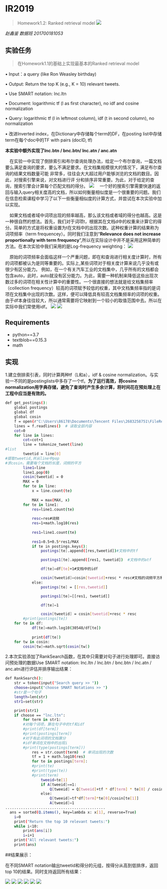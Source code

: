 # IR2019
>Homework1.2: Ranked retrieval model
![](./report_img/img1.png)

*赵鑫鉴 数据班 201700181053*
## 实验任务
>在Homework1.1的基础上实现最基本的Ranked retrieval model 

• Input：a query (like Ron Weasley birthday) 

• Output: Return the top K (e.g., K = 10) relevant tweets. 

• Use SMART notation: lnc.ltn

• Document: logarithmic tf (l as first character), no idf and cosine normalization 

• Query: logarithmic tf (l in leftmost column), idf (t in second column), no normalization 

• 改进Inverted index，在Dictionary中存储每个term的DF，在posting list中存储term在每个doc中的TF with pairs (docID, tf) 

**本实验中额外实现了lnc.btn / bnc.btn/ lnc.atn / anc.atn**

&emsp;在实验一中实现了倒排索引和布尔查询处理办法，给定一个布尔查询，一篇文档要么满足查询的要求，要么不满足要求。在文档集规模很大的情况下，满足布尔查询的结果文档数量可能 非常多，往往会大大超过用户能够浏览的文档的数目。因此，对搜索引擎来说，对文档进行评 分和排序非常重要。为此，对于给定的查询，搜索引擎会计算每个匹配文档的得分。
![](./report_img/img2.png)
&emsp;一个好的搜索引擎需要快速的返回与输入query相关度高的文档，所以如何衡量相似度是一个很重要的问题。我们在信息检索课程中学习了以下一些衡量相似度的计算方式，并尝试在本次实验中加以实现。

&emsp;如果文档或者域中词项出现的频率越高，那么该文档或者域的得分也越高。这是一种很自然的想法。首先，我们对于词项t，根据其在文档d中的权重来计算它的得分。简单的方式是将权重设置为t在文档中的出现次数。这种权重计算的结果称为词项频率（term frequencey）。同时我们注意到“**Relevance does not increase proportionally with term frequency**”,所以在实际设计中并不是采用这种简单的方法。在本次实验中我们采用的是Log-frequency weighting：
![](./report_img/img3.png)

&emsp;原始的词项频率会面临这样一个严重问题，即在和查询进行相关度计算时，所有的词项都被认为是同等重要的。实际上,某些词项对于相关度计算来说几乎没有或很少有区分能力。 例如，在一个有关汽车工业的文档集中，几乎所有的文档都会包含auto，此时，auto就没有区分能力。为此，需要一种机制来降低这些出现次数过多的词项在相关性计算中的重要性。一个很直接的想法就是给文档集频率（collection frequency）较高的词项赋予较低的权重，其中文档集频率指的是词项在文档集中出现的次数。这样，便可以降低具有较高文档集频率的词项的权重。由于df本身往往较大，所以通常需要将它映射到一个较小的取值范围中去。所以在实际中我们常使用idf。
![](./report_img/img6.png)
![](./report_img/img5.png)

## Requirements
+ python==3.7
+ textblob==0.15.3
+ math
## 实现
1.建立倒排索引表，同时计算两种tf（L和a），idf & cosine normalization。与实验一不同的是postinglists中多存了一个tf。**为了运行高效，将cosine normalization用字典存储，避免了查询时产生多余计算，将时间花在预处理上在工程中应当是有效的。**
```sh
def get_postings():
    global postings
    global df
    global cosin
    f = open(r"C:\Users\86178\Documents\Tencent Files\2683258751\FileRecv\tweets.txt")
    lines = f.readlines()  # 读取全部内容
    cot=0
    for line in lines:
        cot=cot+1
        line = tokenize_tweet(line)
#list
        tweetid = line[0]
#提取tweetid,并从line中pop
#求cosin，需要每个文档的长度，词频的平方
        line1=line
        line1.pop(0)
        cosin[tweetid] = 0
        MAX = 0
        for te in line:
            x = line.count(te)
            
            MAX = max(MAX, x)
        for te in line1:
            res=line1.count(te)
            
            resc=res#词频
            res=1+math.log10(res)
            
            res1=line1.count(te)
            
            res1=0.5+0.5*res1/MAX
            if te in postings.keys():
                postings[te].append([res,tweetid])#文档中的tf

                postings1[te].append([res1, tweetid])  #文档中的atf

                df[te]=df[te]+1#文档中的idf

                cosin[tweetid]=cosin[tweetid]+resc * resc#文档的词频平方和
            else:
                postings[te] = [[res,tweetid]]

                postings1[te]=[[res1, tweetid]]

                df[te]=1

                cosin[tweetid] = cosin[tweetid]+resc * resc
        #print(postings[te])
    for te in df:
            df[te]=math.log10(30548/df[te])
            
            print(df[te])
    for tw in cosin:
        cosin[tw]=math.sqrt(cosin[tw])
```
2.本次实验添加了RankSearch函数，在其中只需要对句子进行处理即可。直接访问预处理的数据Use SMART notation: lnc.ltn / lnc.btn / bnc.btn / lnc.atn / anc.atn进行评估并排序输出结果：
```sh
def RankSearch():
    str = token(input("Search query >> "))
    choose=input("choose SMART Notations >> ")
    #str是一个句子
    length=len(str)
    str1=set(str)

    print(str1)
    if choose == "lnc.ltn":
        for term in str1:
        #对每个词项，算在句子中的tf和idf
        #print(df[term])
        #print(postings[term])
        #对于有此词项的文档算分
        #idf单词在文档中的出现i
        #print(type(postings[term]))
            res = str.count(term)  # 单词出现的次数
            tf = 1 + math.log10(res)
            for te in postings[term]:
            #print(te)
            #print(type(te))
            #print(term)
                tweeid=te[1]
                if A[tweeid]==1:
                    Q[tweeid] = Q[tweeid]+tf * df[term] * te[0] / cosin[te[1]]
                else:
                    Q[tweeid]=tf*df[term]*te[0]/cosin[te[1]]
                    A[tweeid]=1
.............................................
  ans = sorted(Q.items(), key=lambda x: x[1], reverse=True)
    i=0
    print("Return the top 10 relevant tweets:")
    while i<10:
        print(ans[i])
        i=i+1
    print("All relevant tweets:")
    print(ans)

```
##结果展示：

在不同SMART notation输出tweetid和得分的元组，按得分从高到低排序，返回top 10的结果。同时支持返回所有结果：

![](./report_img/img7.png)
![](./report_img/img8.png)
![](./report_img/img9.png)
![](./report_img/img10.png)
![](./report_img/img11.png)
![](./report_img/img12.png)











